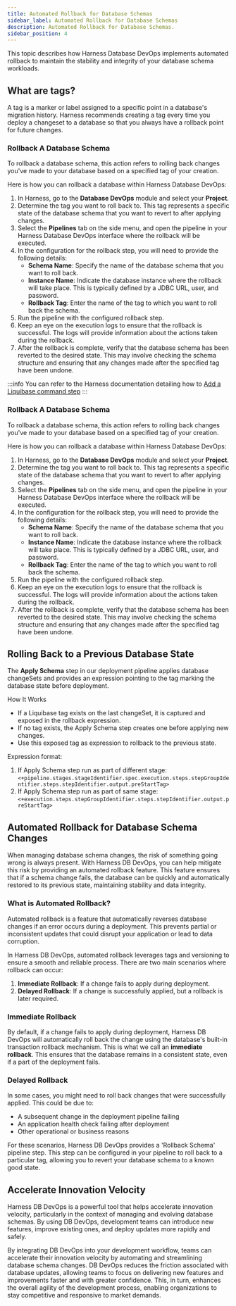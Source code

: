 ```yaml
---
title: Automated Rollback for Database Schemas
sidebar_label: Automated Rollback for Database Schemas
description: Automated Rollback for Database Schemas.
sidebar_position: 4
---
```


This topic describes how Harness Database DevOps implements automated rollback to maintain the stability and integrity of your database schema workloads. 

## What are tags? 

A tag is a marker or label assigned to a specific point in a database's migration history. Harness recommends creating a tag every time you deploy a changeset to a database so that you always have a rollback point for future changes.

### Rollback A Database Schema 

To rollback a database schema, this action refers to rolling back changes you've made to your database based on a specified tag of your creation. 

Here is how you can rollback a database within Harness Database DevOps: 

 1. In Harness, go to the **Database DevOps** module and select your **Project**. 
 2. Determine the tag you want to roll back to. This tag represents a specific state of the database schema that you want to revert to after applying changes. 
 3. Select the **Pipelines** tab on the side menu, and open the pipeline in your Harness Database DevOps interface where the rollback will be executed. 
 4. In the configuration for the rollback step, you will need to provide the following details:
    -  **Schema Name**: Specify the name of the database schema that you want to roll back.
    - **Instance Name**: Indicate the database instance where the rollback will take place. This is typically defined by a JDBC URL, user, and password.
    - **Rollback Tag**: Enter the name of the tag to which you want to roll back the schema.
 5. Run the pipeline with the configured rollback step.
 6. Keep an eye on the execution logs to ensure that the rollback is successful. The logs will provide information about the actions taken 
  during the rollback.
 7. After the rollback is complete, verify that the database schema has been reverted to the desired state. This may involve checking the schema structure and ensuring that any changes made after the specified tag have been undone.

:::info
You can refer to the Harness documentation detailing how to [Add a Liquibase command step](/docs/database-devops/use-database-devops/add-liquibase-command-step.md)
:::

### Rollback A Database Schema

To rollback a database schema, this action refers to rolling back changes you've made to your database based on a specified tag of your creation.

Here is how you can rollback a database within Harness Database DevOps:

1. In Harness, go to the **Database DevOps** module and select your **Project**.
2. Determine the tag you want to roll back to. This tag represents a specific state of the database schema that you want to revert to after applying changes.
3. Select the **Pipelines** tab on the side menu, and open the pipeline in your Harness Database DevOps interface where the rollback will be executed.
4. In the configuration for the rollback step, you will need to provide the following details:
    -  **Schema Name**: Specify the name of the database schema that you want to roll back.
    - **Instance Name**: Indicate the database instance where the rollback will take place. This is typically defined by a JDBC URL, user, and password.
    - **Rollback Tag**: Enter the name of the tag to which you want to roll back the schema.
5. Run the pipeline with the configured rollback step.
6. Keep an eye on the execution logs to ensure that the rollback is successful. The logs will provide information about the actions taken
   during the rollback.
7. After the rollback is complete, verify that the database schema has been reverted to the desired state. This may involve checking the schema structure and ensuring that any changes made after the specified tag have been undone.

## Rolling Back to a Previous Database State

The **Apply Schema** step in our deployment pipeline applies database changeSets and provides an expression pointing to the tag marking the database state before deployment.

How It Works
- If a Liquibase tag exists on the last changeSet, it is captured and exposed in the rollback expression. 
- If no tag exists, the Apply Schema step creates one before applying new changes.
- Use this exposed tag as expression to rollback to the previous state.

Expression format:
1. If Apply Schema step run as part of different stage: `<+pipeline.stages.stageIdentifier.spec.execution.steps.stepGroupIdentifier.steps.stepIdentifier.output.preStartTag>`
2. If Apply Schema step run as part of same stage: `<+execution.steps.stepGroupIdentifier.steps.stepIdentifier.output.preStartTag>`


## Automated Rollback for Database Schema Changes

When managing database schema changes, the risk of something going wrong is always present. With Harness DB DevOps, you can help mitigate this risk by providing an automated rollback feature. This feature ensures that if a schema change fails, the database can be quickly and automatically restored to its previous state, maintaining stability and data integrity.

### What is Automated Rollback?

Automated rollback is a feature that automatically reverses database changes if an error occurs during a deployment. This prevents partial or inconsistent updates that could disrupt your application or lead to data corruption.

In Harness DB DevOps, automated rollback leverages tags and versioning to ensure a smooth and reliable process. There are two main scenarios where rollback can occur:

 1. **Immediate Rollback**: If a change fails to apply during
 deployment.
 2. **Delayed Rollback**: If a change is successfully applied, but a rollback is later required.

### Immediate Rollback

By default, if a change fails to apply during deployment, Harness DB DevOps will automatically roll back the change using the database's built-in transaction rollback mechanism. This is what we call an **immediate rollback**. This ensures that the database remains in a consistent state, even if a part of the deployment fails.

### Delayed Rollback

In some cases, you might need to roll back changes that were successfully applied. This could be due to:

 - A subsequent change in the deployment pipeline failing
 - An application health check failing after deployment
 - Other operational or business reasons

For these scenarios, Harness DB DevOps provides a 'Rollback Schema' pipeline step. This step can be configured in your pipeline to roll back to a particular tag, allowing you to revert your database schema to a known good state.

## Accelerate Innovation Velocity

Harness DB DevOps is a powerful tool that helps accelerate innovation velocity, particularly in the context of managing and evolving database schemas. By using DB DevOps, development teams can introduce new features, improve existing ones, and deploy updates more rapidly and safely. 

By integrating DB DevOps into your development workflow, teams can accelerate their innovation velocity by automating and streamlining database schema changes. DB DevOps reduces the friction associated with database updates, allowing teams to focus on delivering new features and improvements faster and with greater confidence. This, in turn, enhances the overall agility of the development process, enabling organizations to stay competitive and responsive to market demands.
